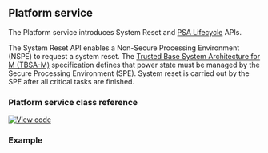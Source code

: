 ## Platform service

The Platform service introduces System Reset and [PSA Lifecycle](../lifecycle/psa-lifecycle.html) APIs.

The System Reset API enables a Non-Secure Processing Environment (NSPE) to request a system reset. The [Trusted Base System Architecture for M (TBSA-M)](https://pages.arm.com/psa-resources-tbsa-m.html) specification defines that power state must be managed by the Secure Processing Environment (SPE). System reset is carried out by the SPE after all critical tasks are finished.

### Platform service class reference

[![View code](https://www.mbed.com/embed/?type=library)](../mbed-os-api-doxy/lifecycle_8h.html)

### Example
